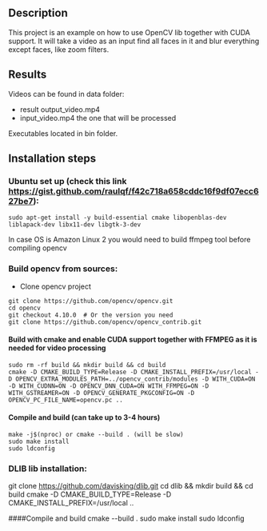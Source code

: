 ## Description
This project is an example on how to use OpenCV lib together with CUDA support. It will take a video as an input find all faces in it and blur everything except faces, like zoom filters.

## Results
Videos can be found in data folder:
- result output_video.mp4
- input_video.mp4 the one that will be processed

Executables located in bin folder.

## Installation steps

### Ubuntu set up (check this link https://gist.github.com/raulqf/f42c718a658cddc16f9df07ecc627be7):
```
sudo apt-get install -y build-essential cmake libopenblas-dev liblapack-dev libx11-dev libgtk-3-dev
```

In case OS is Amazon Linux 2 you would need to build ffmpeg tool before compiling opencv


### Build opencv from sources:
- Clone opencv project

```
git clone https://github.com/opencv/opencv.git
cd opencv
git checkout 4.10.0  # Or the version you need
git clone https://github.com/opencv/opencv_contrib.git
```

#### Build with cmake and enable CUDA support together with FFMPEG as it is needed for video processing
```
sudo rm -rf build && mkdir build && cd build
cmake -D CMAKE_BUILD_TYPE=Release -D CMAKE_INSTALL_PREFIX=/usr/local -D OPENCV_EXTRA_MODULES_PATH=../opencv_contrib/modules -D WITH_CUDA=ON -D WITH_CUDNN=ON -D OPENCV_DNN_CUDA=ON WITH_FFMPEG=ON -D WITH_GSTREAMER=ON -D OPENCV_GENERATE_PKGCONFIG=ON -D OPENCV_PC_FILE_NAME=opencv.pc ..
```

#### Compile and build (can take up to 3-4 hours)

```
make -j$(nproc) or cmake --build . (will be slow)
sudo make install
sudo ldconfig
```

### DLIB lib installation:
git clone https://github.com/davisking/dlib.git
cd dlib && mkdir build && cd build
cmake -D CMAKE_BUILD_TYPE=Release -D CMAKE_INSTALL_PREFIX=/usr/local ..

####Compile and build
cmake --build .
sudo make install
sudo ldconfig